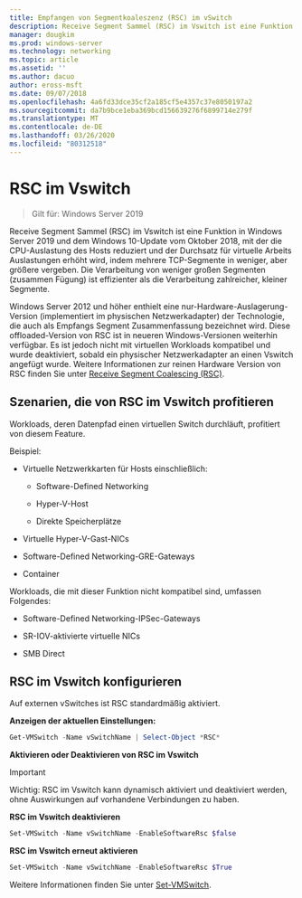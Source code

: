 ```yaml
---
title: Empfangen von Segmentkoaleszenz (RSC) im vSwitch
description: Receive Segment Sammel (RSC) im Vswitch ist eine Funktion in Windows Server 2019 und dem Windows 10-Update vom Oktober 2018, mit der die CPU-Auslastung des Hosts reduziert und der Durchsatz für virtuelle Arbeits Auslastungen erhöht wird, indem mehrere TCP-Segmente in weniger, aber größere vergeben. Die Verarbeitung von weniger großen Segmenten (zusammen Fügung) ist effizienter als die Verarbeitung zahlreicher, kleiner Segmente.
manager: dougkim
ms.prod: windows-server
ms.technology: networking
ms.topic: article
ms.assetid: ''
ms.author: dacuo
author: eross-msft
ms.date: 09/07/2018
ms.openlocfilehash: 4a6fd33dce35cf2a185cf5e4357c37e8050197a2
ms.sourcegitcommit: da7b9bce1eba369bcd156639276f6899714e279f
ms.translationtype: MT
ms.contentlocale: de-DE
ms.lasthandoff: 03/26/2020
ms.locfileid: "80312518"
---
```

# <a name="rsc-in-the-vswitch"></a>RSC im Vswitch
>Gilt für: Windows Server 2019

Receive Segment Sammel (RSC) im Vswitch ist eine Funktion in Windows Server 2019 und dem Windows 10-Update vom Oktober 2018, mit der die CPU-Auslastung des Hosts reduziert und der Durchsatz für virtuelle Arbeits Auslastungen erhöht wird, indem mehrere TCP-Segmente in weniger, aber größere vergeben. Die Verarbeitung von weniger großen Segmenten (zusammen Fügung) ist effizienter als die Verarbeitung zahlreicher, kleiner Segmente.

Windows Server 2012 und höher enthielt eine nur-Hardware-Auslagerung-Version (implementiert im physischen Netzwerkadapter) der Technologie, die auch als Empfangs Segment Zusammenfassung bezeichnet wird. Diese offloaded-Version von RSC ist in neueren Windows-Versionen weiterhin verfügbar. Es ist jedoch nicht mit virtuellen Workloads kompatibel und wurde deaktiviert, sobald ein physischer Netzwerkadapter an einen Vswitch angefügt wurde. Weitere Informationen zur reinen Hardware Version von RSC finden Sie unter [Receive Segment Coalescing (RSC)](https://docs.microsoft.com/previous-versions/windows/it-pro/windows-server-2012-R2-and-2012/hh997024(v=ws.11)).

## <a name="scenarios-that-benefit-from-rsc-in-the-vswitch"></a>Szenarien, die von RSC im Vswitch profitieren

Workloads, deren Datenpfad einen virtuellen Switch durchläuft, profitiert von diesem Feature.

Beispiel:

-   Virtuelle Netzwerkkarten für Hosts einschließlich:

    -   Software-Defined Networking

    -   Hyper-V-Host

    -   Direkte Speicherplätze

-   Virtuelle Hyper-V-Gast-NICs

-   Software-Defined Networking-GRE-Gateways

-   Container

Workloads, die mit dieser Funktion nicht kompatibel sind, umfassen Folgendes:

-   Software-Defined Networking-IPSec-Gateways

-   SR-IOV-aktivierte virtuelle NICs

-   SMB Direct

## <a name="configure-rsc-in-the-vswitch"></a>RSC im Vswitch konfigurieren


Auf externen vSwitches ist RSC standardmäßig aktiviert.

**Anzeigen der aktuellen Einstellungen:**

```PowerShell
Get-VMSwitch -Name vSwitchName | Select-Object *RSC*
```

**Aktivieren oder Deaktivieren von RSC im Vswitch**


>[!IMPORTANT]
>Wichtig: RSC im Vswitch kann dynamisch aktiviert und deaktiviert werden, ohne Auswirkungen auf vorhandene Verbindungen zu haben.


**RSC im Vswitch deaktivieren**

```PowerShell
Set-VMSwitch -Name vSwitchName -EnableSoftwareRsc $false
```

**RSC im Vswitch erneut aktivieren**

```PowerShell
Set-VMSwitch -Name vSwitchName -EnableSoftwareRsc $True
```
Weitere Informationen finden Sie unter [Set-VMSwitch](https://docs.microsoft.com/powershell/module/hyper-v/set-vmswitch?view=win10-ps).
